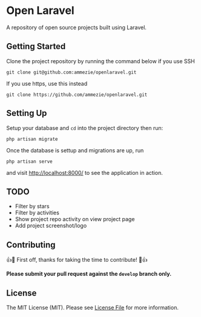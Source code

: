 # Open Laravel

A repository of open source projects built using Laravel.

## Getting Started

Clone the project repository by running the command below if you use SSH

```git clone git@github.com:ammezie/openlaravel.git```

If you use https, use this instead

```git clone https://github.com/ammezie/openlaravel.git```

## Setting Up
Setup your database and `cd` into the project directory then run:

```php artisan migrate```

Once the database is settup and migrations are up, run

```php artisan serve```

and visit [http://localhost:8000/](http://localhost:8000/) to see the application in action.


## TODO

* Filter by stars
* Filter by activities
* Show project repo activity on view project page
* Add project screenshot/logo


## Contributing

:+1::tada: First off, thanks for taking the time to contribute! :tada::+1:

**Please submit your pull request against the `develop` branch only.**

## License

The MIT License (MIT). Please see [License File](LICENSE.md) for more information.